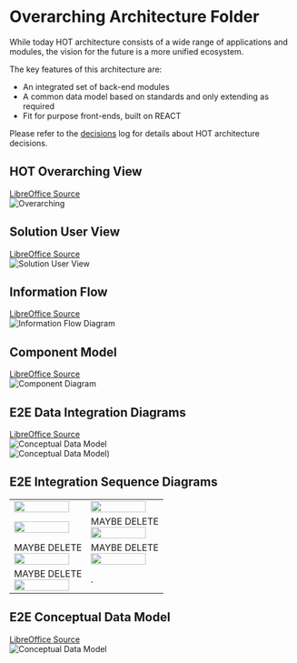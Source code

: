 # Overarching Architecture Folder
While today HOT architecture consists of a wide range of applications and modules, the vision for the future is a more unified ecosystem. 

The key features of this architecture are:
* An integrated set of back-end modules
* A common data model based on standards and only extending as required
* Fit for purpose front-ends, built on REACT

Please refer to the [decisions](/decisions) log for details about HOT architecture decisions. 

## HOT Overarching View
[LibreOffice Source](HOT%20Overarching%20Block%20Diagram.odg)<br/>
![Overarching](HOT%20Overarching%20Block%20Diagram.png)

## Solution User View
[LibreOffice Source](HOT%20Solution%20User.odg)<br/>
![Solution User View](HOT%20Solution%20User.png)

## Information Flow
[LibreOffice Source](HOT%20Information%20Flow.odg)<br/>
![Information Flow Diagram](HOT%20Information%20Flow.png)

## Component Model
[LibreOffice Source](HOT%20Component%20Diagram.odg)<br/>
![Component Diagram](HOT%20Component%20Diagram.jpg)

## E2E Data Integration Diagrams
[LibreOffice Source](E2E%20Data%20Integration%20Layer.odg)<br/>
![Conceptual Data Model](E2E%20Data%20Integration%20Layer.jpg)
<br/>
![Conceptual Data Model](E2E%20Data%20Integration%20Layer%20-%20Zoom.png))

## E2E Integration Sequence Diagrams

|  |  |
|--|--|
| <img src="OSDs/Overarching%20OSD%20-%20TM%20User%20Profiles%20to%20FTM.png" width="90%"/> | <img src="OSDs/Overarching%20OSD%20-%20TM%20Org%20Profiles%20to%20FTM.png" width="90%"/> |
| <img src="OSDs/Overarching%20OSD%20-%20TM%20Projects%20to%20FTM.png" width="90%"/> | MAYBE DELETE<br/><img src="OSDs/Overarching%20OSD%20-%20FTM%20Invalidate%20Task%20to%20TM.png" width="90%"/> |
| MAYBE DELETE<br/><img src="OSDs/Overarching%20OSD%20-%20TM%20Tasks%20to%20FTM.png" width="90%"/> | MAYBE DELETE<br/><img src="OSDs/Overarching%20OSD%20-%20FTM%20Task%20Status%20to%20TM.png" width="90%"/> |
| MAYBE DELETE<br/><img src="OSDs/Overarching%20OSD%20-%20TM%20Project%20Members%20to%20FTM.png" width="90%"/> | . |

## E2E Conceptual Data Model
[LibreOffice Source](Overarching%20Data%20Model.odg)<br/>
![Conceptual Data Model](E2E%20Draft%20Data%20Model.png)



